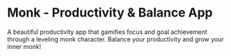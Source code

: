 # Monk - Productivity & Balance App

A beautiful productivity app that gamifies focus and goal achievement through a leveling monk character. Balance your productivity and grow your inner monk!
